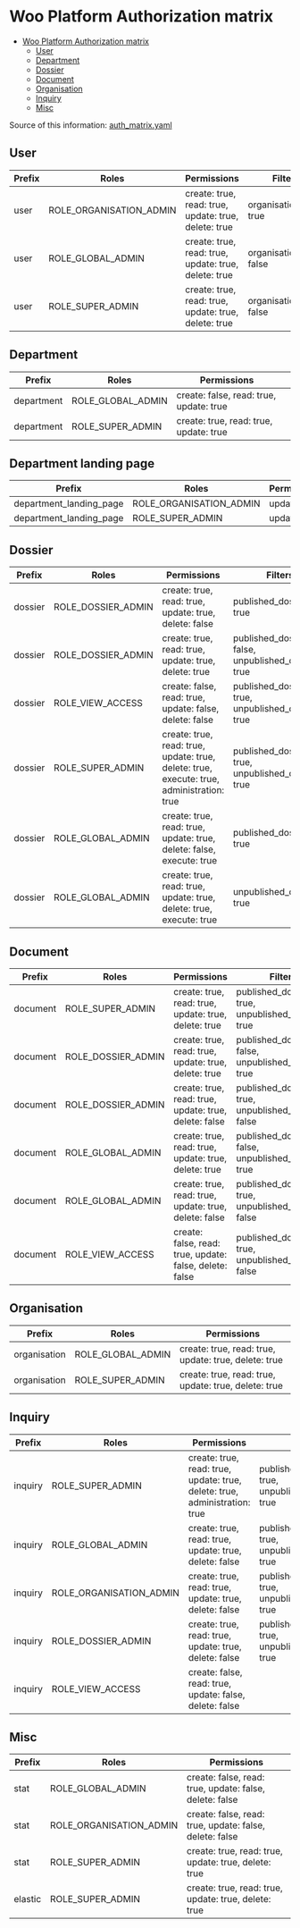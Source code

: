 # Woo Platform Authorization matrix

<!-- TOC -->
- [Woo Platform Authorization matrix](#woo-platform-authorization-matrix)
  - [User](#user)
  - [Department](#department)
  - [Dossier](#dossier)
  - [Document](#document)
  - [Organisation](#organisation)
  - [Inquiry](#inquiry)
  - [Misc](#misc)
<!-- TOC -->

Source of this information: [auth_matrix.yaml](../../config/packages/auth_matrix.yaml)

## User

| **Prefix** | **Roles**               | **Permissions**                                      | **Filters**              |
|------------|-------------------------|------------------------------------------------------|--------------------------|
| user       | ROLE_ORGANISATION_ADMIN | create: true, read: true, update: true, delete: true | organisation_only: true  |
| user       | ROLE_GLOBAL_ADMIN       | create: true, read: true, update: true, delete: true | organisation_only: false |
| user       | ROLE_SUPER_ADMIN        | create: true, read: true, update: true, delete: true | organisation_only: false |

## Department

| **Prefix** | **Roles**         | **Permissions**                         |                          |
|------------|-------------------|-----------------------------------------|--------------------------|
| department | ROLE_GLOBAL_ADMIN | create: false, read: true, update: true |                          |
| department | ROLE_SUPER_ADMIN  | create: true, read: true, update: true  |                          |

## Department landing page

| **Prefix**              | **Roles**               | **Permissions** |
|-------------------------|-------------------------|-----------------|
| department_landing_page | ROLE_ORGANISATION_ADMIN | update: true    |
| department_landing_page | ROLE_SUPER_ADMIN        | update: true    |

## Dossier

| **Prefix** | **Roles**          | **Permissions**                                                                           | **Filters**                                           |
|------------|--------------------|-------------------------------------------------------------------------------------------|-------------------------------------------------------|
| dossier    | ROLE_DOSSIER_ADMIN | create: true, read: true, update: true, delete: false                                     | published_dossiers: true                              |
| dossier    | ROLE_DOSSIER_ADMIN | create: true, read: true, update: true, delete: true                                      | published_dossiers: false, unpublished_dossiers: true |
| dossier    | ROLE_VIEW_ACCESS   | create: false, read: true, update: false, delete: false                                   | published_dossiers: true, unpublished_dossiers: true  |
| dossier    | ROLE_SUPER_ADMIN   | create: true, read: true, update: true, delete: true, execute: true, administration: true | published_dossiers: true, unpublished_dossiers: true  |
| dossier    | ROLE_GLOBAL_ADMIN  | create: true, read: true, update: true, delete: false, execute: true                      | published_dossiers: true                              |
| dossier    | ROLE_GLOBAL_ADMIN  | create: true, read: true, update: true, delete: true, execute: true                       | unpublished_dossiers: true                            |

## Document

| **Prefix** | **Roles**          | **Permissions**                                         | **Filters**                                           |
|------------|--------------------|---------------------------------------------------------|-------------------------------------------------------|
| document   | ROLE_SUPER_ADMIN   | create: true, read: true, update: true, delete: true    | published_dossiers: true, unpublished_dossiers: true  |
| document   | ROLE_DOSSIER_ADMIN | create: true, read: true, update: true, delete: true    | published_dossiers: false, unpublished_dossiers: true |
| document   | ROLE_DOSSIER_ADMIN | create: true, read: true, update: true, delete: false   | published_dossiers: true, unpublished_dossiers: false |
| document   | ROLE_GLOBAL_ADMIN  | create: true, read: true, update: true, delete: true    | published_dossiers: false, unpublished_dossiers: true |
| document   | ROLE_GLOBAL_ADMIN  | create: true, read: true, update: true, delete: false   | published_dossiers: true, unpublished_dossiers: false |
| document   | ROLE_VIEW_ACCESS   | create: false, read: true, update: false, delete: false | published_dossiers: true, unpublished_dossiers: false |

## Organisation

| **Prefix**   | **Roles**         | **Permissions**                                      |
|--------------|-------------------|------------------------------------------------------|
| organisation | ROLE_GLOBAL_ADMIN | create: true, read: true, update: true, delete: true |
| organisation | ROLE_SUPER_ADMIN  | create: true, read: true, update: true, delete: true |

## Inquiry

| **Prefix** | **Roles**               | **Permissions**                                                            | **Filters**                                          |
|------------|-------------------------|----------------------------------------------------------------------------|------------------------------------------------------|
| inquiry    | ROLE_SUPER_ADMIN        | create: true, read: true, update: true, delete: true, administration: true | published_dossiers: true, unpublished_dossiers: true |
| inquiry    | ROLE_GLOBAL_ADMIN       | create: true, read: true, update: true, delete: false                      | published_dossiers: true, unpublished_dossiers: true |
| inquiry    | ROLE_ORGANISATION_ADMIN | create: true, read: true, update: true, delete: false                      | published_dossiers: true, unpublished_dossiers: true |
| inquiry    | ROLE_DOSSIER_ADMIN      | create: true, read: true, update: true, delete: false                      | published_dossiers: true, unpublished_dossiers: true |
| inquiry    | ROLE_VIEW_ACCESS        | create: false, read: true, update: false, delete: false                    |                                                      |

## Misc

| **Prefix** | **Roles**               | **Permissions**                                         |
|------------|-------------------------|---------------------------------------------------------|
| stat       | ROLE_GLOBAL_ADMIN       | create: false, read: true, update: false, delete: false |
| stat       | ROLE_ORGANISATION_ADMIN | create: false, read: true, update: false, delete: false |
| stat       | ROLE_SUPER_ADMIN        | create: true, read: true, update: true, delete: true    |
| elastic    | ROLE_SUPER_ADMIN        | create: true, read: true, update: true, delete: true    |
